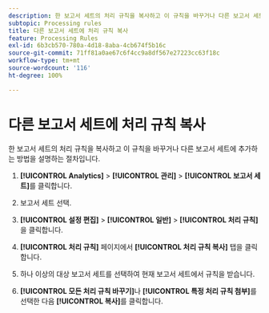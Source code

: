 ```yaml
---
description: 한 보고서 세트의 처리 규칙을 복사하고 이 규칙을 바꾸거나 다른 보고서 세트에 추가하는 방법을 설명하는 절차입니다.
subtopic: Processing rules
title: 다른 보고서 세트에 처리 규칙 복사
feature: Processing Rules
exl-id: 6b3cb570-780a-4d18-8aba-4cb674f5b16c
source-git-commit: 71ff81a0ae67c6f4cc9a8df567e27223cc63f18c
workflow-type: tm+mt
source-wordcount: '116'
ht-degree: 100%

---
```


# 다른 보고서 세트에 처리 규칙 복사

한 보고서 세트의 처리 규칙을 복사하고 이 규칙을 바꾸거나 다른 보고서 세트에 추가하는 방법을 설명하는 절차입니다.

1. **[!UICONTROL Analytics]** > **[!UICONTROL 관리]** > **[!UICONTROL 보고서 세트]**&#x200B;를 클릭합니다.
1. 보고서 세트 선택.
1. **[!UICONTROL 설정 편집]** > **[!UICONTROL 일반]** > **[!UICONTROL 처리 규칙]**&#x200B;을 클릭합니다.

1. **[!UICONTROL 처리 규칙]** 페이지에서 **[!UICONTROL 처리 규칙 복사]** 탭을 클릭합니다.
1. 하나 이상의 대상 보고서 세트를 선택하여 현재 보고서 세트에서 규칙을 받습니다.
1. **[!UICONTROL 모든 처리 규칙 바꾸기]**&#x200B;나 **[!UICONTROL 특정 처리 규칙 첨부]**&#x200B;를 선택한 다음 **[!UICONTROL 복사]**&#x200B;를 클릭합니다.
